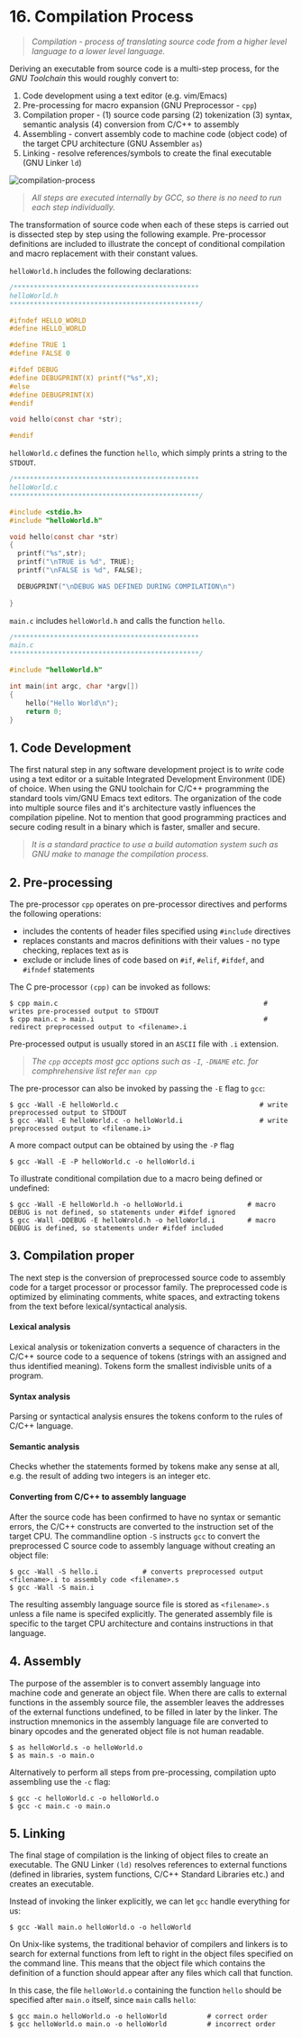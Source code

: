 # 16. Compilation Process

> *Compilation - process of translating source code from a higher level language to a lower level language.*

Deriving an executable from source code is a multi-step process, for the *GNU Toolchain* this would roughly convert to:

1. Code development using a text editor (e.g. vim/Emacs)
2. Pre-processing for macro expansion (GNU Preprocessor - ``cpp``)
3. Compilation proper - (1) source code parsing (2) tokenization (3) syntax, semantic analysis (4) conversion from C/C++ to assembly
4. Assembling - convert assembly code to machine code (object code) of the target CPU architecture (GNU Assembler ``as``)
5. Linking - resolve references/symbols to create the final executable (GNU Linker ``ld``)

![compilation-process](/assets/compilation.jpg)

> *All steps are executed internally by GCC, so there is no need to run each step individually.*

The transformation of source code when each of these steps is carried out is dissected step by step using the following example. Pre-processor definitions are included to illustrate the concept of conditional compilation and macro replacement with their constant values.

```helloWorld.h``` includes the following declarations:

```C
/**********************************************
helloWorld.h
***********************************************/

#ifndef HELLO_WORLD
#define HELLO_WORLD

#define TRUE 1
#define FALSE 0

#ifdef DEBUG
#define DEBUGPRINT(X) printf("%s",X);
#else
#define DEBUGPRINT(X)
#endif

void hello(const char *str);

#endif
```

```helloWorld.c``` defines the function ```hello```, which simply prints a string to the ```STDOUT```.

```C
/**********************************************
helloWorld.c
***********************************************/

#include <stdio.h>
#include "helloWorld.h"

void hello(const char *str)
{
  printf("%s",str);
  printf("\nTRUE is %d", TRUE);
  printf("\nFALSE is %d", FALSE);

  DEBUGPRINT("\nDEBUG WAS DEFINED DURING COMPILATION\n")
  
}

```

```main.c``` includes ```helloWorld.h``` and calls the function ```hello```.

```C
/**********************************************
main.c
***********************************************/

#include "helloWorld.h"

int main(int argc, char *argv[])
{
    hello("Hello World\n");
    return 0;
}
```

## 1. Code Development
The first natural step in any software development project is to *write* code using a text editor or a suitable Integrated Development Environment (IDE) of choice. When using the GNU toolchain for C/C++ programming the standard tools vim/GNU Emacs text editors. The organization of the code into multiple source files and it's architecture vastly influences the compilation pipeline. Not to mention that good programming practices and secure coding result in a binary which is faster, smaller and secure.

> *It is a standard practice to use a build automation system such as GNU make to manage the compilation process.*

## 2. Pre-processing
The pre-processor ``cpp`` operates on pre-processor directives and performs the following operations:
* includes the contents of header files specified using ``#include`` directives
* replaces constants and macros definitions with their values - no type checking, replaces text as is
* exclude or include lines of code based on ``#if``, ``#elif``, ``#ifdef``, and ``#ifndef`` statements

The C pre-processor ``(cpp)`` can be invoked as follows:

```Shell
$ cpp main.c                                                   # writes pre-processed output to STDOUT
$ cpp main.c > main.i                                          # redirect preprocessed output to <filename>.i
```

Pre-processed output is usually stored in an ``ASCII`` file with ``.i`` extension. 

> *The ``cpp`` accepts most gcc options such as ``-I``, ``-DNAME`` etc. for comphrehensive list refer ``man cpp``*

The pre-processor can also be invoked by passing the ``-E`` flag to ``gcc``:

```Shell
$ gcc -Wall -E helloWorld.c                                   # write preprocessed output to STDOUT
$ gcc -Wall -E helloWorld.c -o helloWorld.i                   # write preprocessed output to <filename.i>
```

A more compact output can be obtained by using the ``-P`` flag

```Shell
$ gcc -Wall -E -P helloWorld.c -o helloWorld.i
```

To illustrate conditional compilation due to a macro being defined or undefined:

```Shell
$ gcc -Wall -E helloWorld.h -o helloWorld.i                # macro DEBUG is not defined, so statements under #ifdef ignored
$ gcc -Wall -DDEBUG -E helloWrold.h -o helloWorld.i        # macro DEBUG is defined, so statements under #ifdef included
```

## 3. Compilation proper

The next step is the conversion of preprocessed source code to assembly code for a target processor or processor family. The preprocessed code is optimized by eliminating comments, white spaces, and extracting tokens from the text before lexical/syntactical analysis.

#### Lexical analysis
Lexical analysis or tokenization converts a sequence of characters in the C/C++ source code to a sequence of tokens (strings with an assigned and thus identified meaning). Tokens form the smallest indivisble units of a program.

#### Syntax analysis
Parsing or syntactical analysis ensures the tokens conform to the rules of C/C++ language.

#### Semantic analysis
Checks whether the statements formed by tokens make any sense at all, e.g. the result of adding two integers is an integer etc. 

#### Converting from C/C++ to assembly language
After the source code has been confirmed to have no syntax or semantic errors, the C/C++ constructs are converted to the instruction set of the target CPU. The commandline option ``-S`` instructs ``gcc`` to convert the preprocessed C source code to assembly language without creating an object file:

```Shell
$ gcc -Wall -S hello.i           # converts preprocessed output <filename>.i to assembly code <filename>.s
$ gcc -Wall -S main.i           
```

The resulting assembly language source file is stored as ``<filename>.s`` unless a file name is specifed explicitly. The generated assembly file is specific to the target CPU architecture and contains instructions in that language.

## 4. Assembly
The purpose of the assembler is to convert assembly language into machine code and generate an object file. When there are calls to external functions in the assembly source file, the assembler leaves the addresses of the external functions undefined, to be filled in later by the linker. The instruction mnemonics in the assembly language file are converted to binary opcodes and the generated object file is not human readable.

```Shell
$ as helloWorld.s -o helloWorld.o
$ as main.s -o main.o
```

Alternatively to perform all steps from pre-processing, compilation upto assembling use the ``-c`` flag:

```Shell
$ gcc -c helloWorld.c -o helloWorld.o
$ gcc -c main.c -o main.o
```

## 5. Linking
The final stage of compilation is the linking of object files to create an executable. The GNU Linker ``(ld)`` resolves references to external functions (defined in libraries, system functions, C/C++ Standard Libraries etc.) and creates an executable.

Instead of invoking the linker explicitly, we can let ``gcc`` handle everything for us:

```Shell
$ gcc -Wall main.o helloWorld.o -o helloWorld
```

On Unix-like systems, the traditional behavior of compilers and linkers is to search for external functions from left to right in the object files specified on the command line. This means that the object file which contains the definition of a function should appear after any files which call that function.

In this case, the file ``helloWorld.o`` containing the function ``hello`` should be specified after ``main.o`` itself, since ``main`` calls ``hello``:

```Sheell
$ gcc main.o helloWorld.o -o helloWorld          # correct order
$ gcc helloWorld.o main.o -o helloWorld          # incorrect order
``` 
